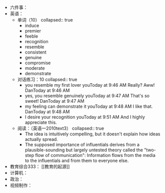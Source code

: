 - 六件事：
- 英语：
	- 单词（10）
	  collapsed:: true
		- induce
		- premier
		- feeble
		- recognition
		- resemble
		- consistent
		- genuine
		- compromise
		- moderate
		- demonstrate
	- 对话练习：10
	  collapsed:: true
		- you resemble my first lover
		  youToday at 9:46 AM
		  Really? Aww!
		  DanToday at 9:46 AM
		- yes, you resemble genuinely
		  youToday at 9:47 AM
		  That's so sweet!
		  DanToday at 9:47 AM
		- my feeling can demonstrate it 
		  youToday at 9:48 AM
		  I like that.
		  DanToday at 9:48 AM
		- I desire your recognition
		  youToday at 9:51 AM
		  And I highly appreciate this.
	- 阅读：（英语一2010text3）
	  collapsed:: true
		- The idea is intuitively compelling, but it doesn't explain how ideas actually spread.
		- The supposed importance of influentials derives from a plausible-sounding but largely untested theory called the "two-step flow of communication": Information flows from the media to the influentials and from them to everyone else.
- 教育综合333： [[教育的起源]]
- 计算机：
- 政治：
- 视频制作：